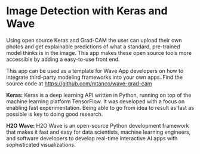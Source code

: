 # Image Detection with Keras and Wave

Using open source Keras and Grad-CAM the user can upload their own photos 
and get explainable predictions of what a standard, pre-trained model 
thinks is in the image. This app makes these open source tools more 
accessible by adding a easy-to-use front end.

This app can be used as a template for Wave App developers on how to 
integrate third-party modeling frameworks into your own apps. Find the 
source code at https://github.com/mtanco/wave-grad-cam

**Keras:** Keras is a deep learning API written in Python, running on top 
of the machine learning platform TensorFlow. It was developed with a focus 
on enabling fast experimentation. Being able to go from idea to result as 
fast as possible is key to doing good research.

**H2O Wave:** H2O Wave is an open-source Python development framework that 
makes it fast and easy for data scientists, machine learning engineers, 
and software developers to develop real-time interactive AI apps with 
sophisticated visualizations.